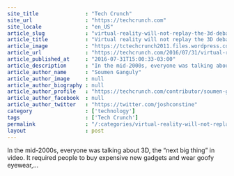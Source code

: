 ```yaml
---
site_title               : "Tech Crunch"
site_url                 : "https://techcrunch.com"
site_locale              : "en_US"
article_slug             : "virtual-reality-will-not-replay-the-3d-debacle"
article_title            : "Virtual reality will not replay the 3D debacle"
article_image            : "https://tctechcrunch2011.files.wordpress.com/2016/07/gettyimages-tlp259232.jpg?w=764&h=400&crop=1"
article_url              : "https://techcrunch.com/2016/07/31/virtual-reality-will-not-replay-the-3d-debacle/"
article_published_at     : "2016-07-31T15:00:33-03:00"
article_description      : "In the mid-2000s, everyone was talking about 3D, the “next big thing” in video. It required people to buy expensive new gadgets and wear goofy eyewear,..."
article_author_name      : "Soumen Ganguly"
article_author_image     : null
article_author_biography : null
article_author_profile   : "https://techcrunch.com/contributor/soumen-ganguly/"
article_author_facebook  : null
article_author_twitter   : "https://twitter.com/joshconstine"
category                 : ['technology']
tags                     : ['Tech Crunch']
permalink                : "/:categories/virtual-reality-will-not-replay-the-3d-debacle/"
layout                   : post
---
```


In the mid-2000s, everyone was talking about 3D, the “next big thing” in video. It required people to buy expensive new gadgets and wear goofy eyewear,...

